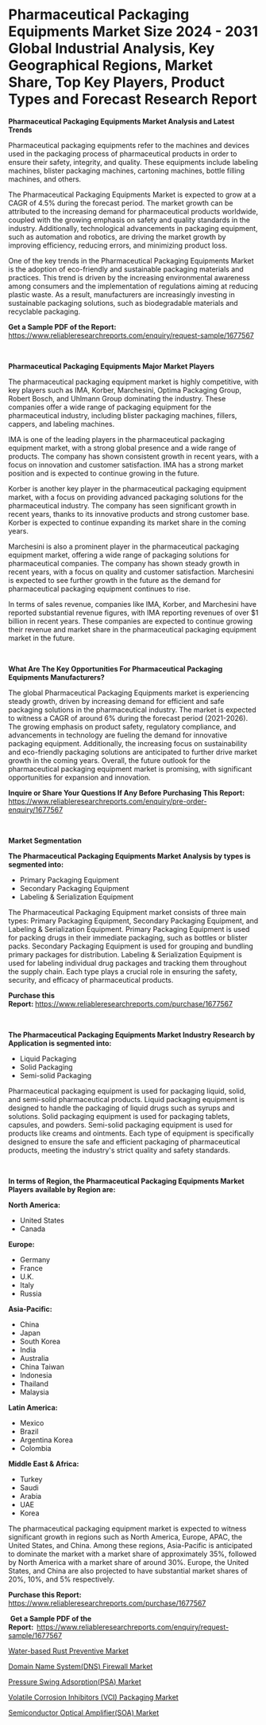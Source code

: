 <p><h1>Pharmaceutical Packaging Equipments Market Size 2024 - 2031 Global Industrial Analysis, Key Geographical Regions, Market Share, Top Key Players, Product Types and Forecast Research Report</h1></p><p><strong>Pharmaceutical Packaging Equipments Market Analysis and Latest Trends</strong></p>
<p><p>Pharmaceutical packaging equipments refer to the machines and devices used in the packaging process of pharmaceutical products in order to ensure their safety, integrity, and quality. These equipments include labeling machines, blister packaging machines, cartoning machines, bottle filling machines, and others.</p><p>The Pharmaceutical Packaging Equipments Market is expected to grow at a CAGR of 4.5% during the forecast period. The market growth can be attributed to the increasing demand for pharmaceutical products worldwide, coupled with the growing emphasis on safety and quality standards in the industry. Additionally, technological advancements in packaging equipment, such as automation and robotics, are driving the market growth by improving efficiency, reducing errors, and minimizing product loss.</p><p>One of the key trends in the Pharmaceutical Packaging Equipments Market is the adoption of eco-friendly and sustainable packaging materials and practices. This trend is driven by the increasing environmental awareness among consumers and the implementation of regulations aiming at reducing plastic waste. As a result, manufacturers are increasingly investing in sustainable packaging solutions, such as biodegradable materials and recyclable packaging.</p></p>
<p><strong>Get a Sample PDF of the Report:&nbsp;</strong> <a href="https://www.reliableresearchreports.com/enquiry/request-sample/1677567">https://www.reliableresearchreports.com/enquiry/request-sample/1677567</a></p>
<p>&nbsp;</p>
<p><strong>Pharmaceutical Packaging Equipments Major Market Players</strong></p>
<p><p>The pharmaceutical packaging equipment market is highly competitive, with key players such as IMA, Korber, Marchesini, Optima Packaging Group, Robert Bosch, and Uhlmann Group dominating the industry. These companies offer a wide range of packaging equipment for the pharmaceutical industry, including blister packaging machines, fillers, cappers, and labeling machines.</p><p>IMA is one of the leading players in the pharmaceutical packaging equipment market, with a strong global presence and a wide range of products. The company has shown consistent growth in recent years, with a focus on innovation and customer satisfaction. IMA has a strong market position and is expected to continue growing in the future.</p><p>Korber is another key player in the pharmaceutical packaging equipment market, with a focus on providing advanced packaging solutions for the pharmaceutical industry. The company has seen significant growth in recent years, thanks to its innovative products and strong customer base. Korber is expected to continue expanding its market share in the coming years.</p><p>Marchesini is also a prominent player in the pharmaceutical packaging equipment market, offering a wide range of packaging solutions for pharmaceutical companies. The company has shown steady growth in recent years, with a focus on quality and customer satisfaction. Marchesini is expected to see further growth in the future as the demand for pharmaceutical packaging equipment continues to rise.</p><p>In terms of sales revenue, companies like IMA, Korber, and Marchesini have reported substantial revenue figures, with IMA reporting revenues of over $1 billion in recent years. These companies are expected to continue growing their revenue and market share in the pharmaceutical packaging equipment market in the future.</p></p>
<p>&nbsp;</p>
<p><strong>What Are The Key Opportunities For Pharmaceutical Packaging Equipments Manufacturers?</strong></p>
<p><p>The global Pharmaceutical Packaging Equipments market is experiencing steady growth, driven by increasing demand for efficient and safe packaging solutions in the pharmaceutical industry. The market is expected to witness a CAGR of around 6% during the forecast period (2021-2026). The growing emphasis on product safety, regulatory compliance, and advancements in technology are fueling the demand for innovative packaging equipment. Additionally, the increasing focus on sustainability and eco-friendly packaging solutions are anticipated to further drive market growth in the coming years. Overall, the future outlook for the pharmaceutical packaging equipment market is promising, with significant opportunities for expansion and innovation.</p></p>
<p><strong>Inquire or Share Your Questions If Any Before Purchasing This Report:</strong> <a href="https://www.reliableresearchreports.com/enquiry/pre-order-enquiry/1677567">https://www.reliableresearchreports.com/enquiry/pre-order-enquiry/1677567</a></p>
<p>&nbsp;</p>
<p><strong>Market Segmentation</strong></p>
<p><strong>The Pharmaceutical Packaging Equipments Market Analysis by types is segmented into:</strong></p>
<p><ul><li>Primary Packaging Equipment</li><li>Secondary Packaging Equipment</li><li>Labeling & Serialization Equipment</li></ul></p>
<p><p>The Pharmaceutical Packaging Equipment market consists of three main types: Primary Packaging Equipment, Secondary Packaging Equipment, and Labeling & Serialization Equipment. Primary Packaging Equipment is used for packing drugs in their immediate packaging, such as bottles or blister packs. Secondary Packaging Equipment is used for grouping and bundling primary packages for distribution. Labeling & Serialization Equipment is used for labeling individual drug packages and tracking them throughout the supply chain. Each type plays a crucial role in ensuring the safety, security, and efficacy of pharmaceutical products.</p></p>
<p><strong>Purchase this Report:&nbsp;</strong><a href="https://www.reliableresearchreports.com/purchase/1677567">https://www.reliableresearchreports.com/purchase/1677567</a></p>
<p>&nbsp;</p>
<p><strong>The Pharmaceutical Packaging Equipments Market Industry Research by Application is segmented into:</strong></p>
<p><ul><li>Liquid Packaging</li><li>Solid Packaging</li><li>Semi-solid Packaging</li></ul></p>
<p><p>Pharmaceutical packaging equipment is used for packaging liquid, solid, and semi-solid pharmaceutical products. Liquid packaging equipment is designed to handle the packaging of liquid drugs such as syrups and solutions. Solid packaging equipment is used for packaging tablets, capsules, and powders. Semi-solid packaging equipment is used for products like creams and ointments. Each type of equipment is specifically designed to ensure the safe and efficient packaging of pharmaceutical products, meeting the industry's strict quality and safety standards.</p></p>
<p>&nbsp;</p>
<p><strong>In terms of Region, the Pharmaceutical Packaging Equipments Market Players available by Region are:</strong></p>
<p>
    <p> <strong> North America: </strong>
        <ul>
            <li>United States</li>
            <li>Canada</li>
        </ul>
        </p> 
    <p> <strong> Europe: </strong>
        <ul>
            <li>Germany</li>
            <li>France</li>
            <li>U.K.</li>
            <li>Italy</li>
            <li>Russia</li>
        </ul>
        </p> 
    <p> <strong> Asia-Pacific: </strong>
        <ul>
            <li>China</li>
            <li>Japan</li>
            <li>South Korea</li>
            <li>India</li>
            <li>Australia</li>
            <li>China Taiwan</li>
            <li>Indonesia</li>
            <li>Thailand</li>
            <li>Malaysia</li>
        </ul>
        </p> 
    <p> <strong> Latin America: </strong>
        <ul>
            <li>Mexico</li>
            <li>Brazil</li>
            <li>Argentina Korea</li>
            <li>Colombia</li>
        </ul>
        </p> 
    <p> <strong> Middle East & Africa: </strong>
        <ul>
            <li>Turkey</li>
            <li>Saudi</li>
            <li>Arabia</li>
            <li>UAE</li>
            <li>Korea</li>
        </ul>
    </p>
    </p>
<p><p>The pharmaceutical packaging equipment market is expected to witness significant growth in regions such as North America, Europe, APAC, the United States, and China. Among these regions, Asia-Pacific is anticipated to dominate the market with a market share of approximately 35%, followed by North America with a market share of around 30%. Europe, the United States, and China are also projected to have substantial market shares of 20%, 10%, and 5% respectively.</p></p>
<p><strong>Purchase this Report: </strong><a href="https://www.reliableresearchreports.com/purchase/1677567">https://www.reliableresearchreports.com/purchase/1677567</a></p>
<p>&nbsp;<strong>Get a Sample PDF of the Report:&nbsp;&nbsp;</strong><a href="https://www.reliableresearchreports.com/enquiry/request-sample/1677567">https://www.reliableresearchreports.com/enquiry/request-sample/1677567</a></p>
<p><strong></strong></p>
<p><p><a href="https://issuu.com/reportprime-2/docs/water-based-rust-preventive-market-size-2030.pptx">Water-based Rust Preventive Market</a></p><p><a href="https://github.com/joannagoyvaerts/Market-Research-Report-List-1/blob/main/domain-name-systemdns-firewall-market.md">Domain Name System(DNS) Firewall Market</a></p><p><a href="https://github.com/Hazelklievgspy6vdcsmu106w/Market-Research-Report-List-1/blob/main/pressure-swing-adsorptionpsa-market.md">Pressure Swing Adsorption(PSA) Market</a></p><p><a href="https://issuu.com/reportprime-2/docs/volatile-corrosion-inhibitors-vci-packaging-market">Volatile Corrosion Inhibitors (VCI) Packaging Market</a></p><p><a href="https://github.com/lubmix/Market-Research-Report-List-1/blob/main/semiconductor-optical-amplifiersoa-market.md">Semiconductor Optical Amplifier(SOA) Market</a></p></p>